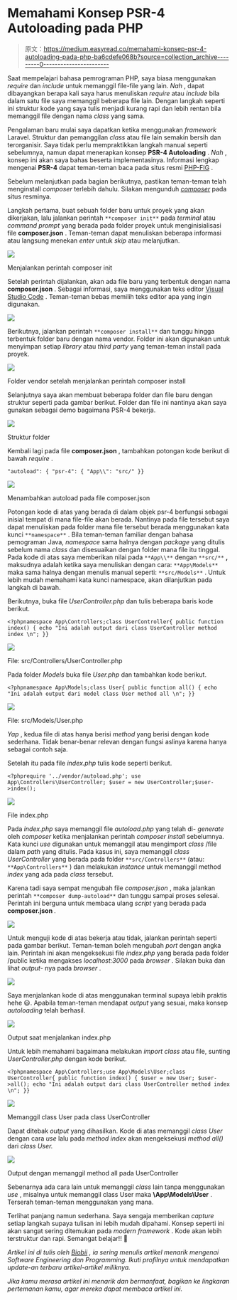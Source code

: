 # Memahami Konsep PSR-4 Autoloading pada PHP

> 原文：<https://medium.easyread.co/memahami-konsep-psr-4-autoloading-pada-php-ba6cdefe068b?source=collection_archive---------0----------------------->

Saat mempelajari bahasa pemrograman PHP, saya biasa menggunakan *require* dan *include* untuk memanggil file-file yang lain. *Nah* , dapat dibayangkan berapa kali saya harus menuliskan *require* atau *include* bila dalam satu file saya memanggil beberapa file lain. Dengan langkah seperti ini struktur kode yang saya tulis menjadi kurang rapi dan lebih rentan bila memanggil file dengan nama *class* yang sama.

Pengalaman baru mulai saya dapatkan ketika menggunakan *framework* Laravel. Struktur dan pemanggilan *class* atau file lain semakin bersih dan terorganisir. Saya tidak perlu mempraktikkan langkah manual seperti sebelumnya, namun dapat menerapkan konsep **PSR-4 Autoloading** . *Nah* , konsep ini akan saya bahas beserta implementasinya. Informasi lengkap mengenai **PSR-4** dapat teman-teman baca pada situs resmi [PHP-FIG](https://www.php-fig.org/psr/psr-4/) .

Sebelum melanjutkan pada bagian berikutnya, pastikan teman-teman telah menginstall *composer* terlebih dahulu. Silakan mengunduh [*composer*](https://getcomposer.org/download/) pada situs resminya.

Langkah pertama, buat sebuah folder baru untuk proyek yang akan dikerjakan, lalu jalankan perintah `**composer init**` pada *terminal* atau *command prompt* yang berada pada folder proyek untuk menginisialisasi file **composer.json** . Teman-teman dapat menuliskan beberapa informasi atau langsung menekan *enter* untuk *skip* atau melanjutkan.

![](img/223e4b839fb9bf6c113fb75507007e64.png)

Menjalankan perintah composer init

Setelah perintah dijalankan, akan ada file baru yang terbentuk dengan nama **composer.json** . Sebagai informasi, saya menggunakan teks editor [Visual Studio Code](https://code.visualstudio.com/) . Teman-teman bebas memilih teks editor apa yang ingin digunakan.

![](img/b50f2d30b6ddd10266c917d15375e9c9.png)

Berikutnya, jalankan perintah `**composer install**` dan tunggu hingga terbentuk folder baru dengan nama vendor. Folder ini akan digunakan untuk menyimpan setiap *library* atau *third party* yang teman-teman install pada proyek.

![](img/f62aea9f10099a99de2a431998badea4.png)

Folder vendor setelah menjalankan perintah composer install

Selanjutnya saya akan membuat beberapa folder dan file baru dengan struktur seperti pada gambar berikut. Folder dan file ini nantinya akan saya gunakan sebagai demo bagaimana PSR-4 bekerja.

![](img/5c2047d803de19fd6ef045c179737970.png)

Struktur folder

Kembali lagi pada file **composer.json** , tambahkan potongan kode berikut di bawah *require* .

```
"autoload": { "psr-4": { "App\\": "src/" }}
```

![](img/273d6a5c73f1df1e2eba60468f03bbf9.png)

Menambahkan autoload pada file composer.json

Potongan kode di atas yang berada di dalam objek psr-4 berfungsi sebagai inisial tempat di mana file-file akan berada. Nantinya pada file tersebut saya dapat menuliskan pada folder mana file tersebut berada menggunakan kata kunci `**namespace**` . Bila teman-teman familiar dengan bahasa pemograman Java, *namespace* sama halnya dengan *package* yang ditulis sebelum nama *class* dan disesuaikan dengan folder mana file itu tinggal. Pada kode di atas saya memberikan nilai pada `**App\\**` dengan `**src/**` **,** maksudnya adalah ketika saya menuliskan dengan cara: `**App\Models**` maka sama halnya dengan menulis manual seperti: `**src/Models**` . Untuk lebih mudah memahami kata kunci namespace, akan dilanjutkan pada langkah di bawah.

Berikutnya, buka file *UserController.php* dan tulis beberapa baris kode berikut.

```
<?phpnamespace App\Controllers;class UserController{ public function index() { echo "Ini adalah output dari class UserController method index \n"; }}
```

![](img/5b9b8d88d4825ab667a7ebff1ce59c48.png)

File: src/Controllers/UserController.php

Pada folder *Models* buka file *User.php* dan tambahkan kode berikut.

```
<?phpnamespace App\Models;class User{ public function all() { echo "Ini adalah output dari model class User method all \n"; }}
```

![](img/4f8a3e895832cb8a68acf3edb7e472a6.png)

File: src/Models/User.php

*Yap* , kedua file di atas hanya berisi *method* yang berisi dengan kode sederhana. Tidak benar-benar relevan dengan fungsi aslinya karena hanya sebagai contoh saja.

Setelah itu pada file *index.php* tulis kode seperti berikut.

```
<?phprequire '../vendor/autoload.php'; use App\Controllers\UserController; $user = new UserController;$user->index();
```

![](img/5dec3a44a022d48224299fd1311dd7a2.png)

File index.php

Pada *index.php* saya memanggil file *autoload.php* yang telah di- *generate* oleh *composer* ketika menjalankan perintah *composer install* sebelumnya. Kata kunci *use* digunakan untuk memanggil atau mengimport *class* /file dalam *path* yang ditulis. Pada kasus ini, saya memanggil *class UserController* yang berada pada folder `**src/Controllers**` (atau: `**App\Controllers**` ) dan melakukan *instance* untuk memanggil method *index* yang ada pada *class* tersebut.

Karena tadi saya sempat mengubah file *composer.json* , maka jalankan perintah `**composer dump-autoload**` dan tunggu sampai proses selesai. Perintah ini berguna untuk membaca ulang *script* yang berada pada **composer.json** *.*

![](img/4c36134b417eecaa19b98782e8273144.png)

Untuk menguji kode di atas bekerja atau tidak, jalankan perintah seperti pada gambar berikut. Teman-teman boleh mengubah *port* dengan angka lain. Perintah ini akan mengeksekusi file *index.php* yang berada pada folder /public ketika mengakses *localhost:3000* pada *browser* . Silakan buka dan lihat *output-* nya pada *browser* .

![](img/7e51330d99bda569e98940dc13894496.png)

Saya menjalankan kode di atas menggunakan terminal supaya lebih praktis hehe 😃. Apabila teman-teman mendapat *output* yang sesuai, maka konsep *autoloading* telah berhasil.

![](img/d7fe8587b6099de4f0401cc51007da50.png)

Output saat menjalankan index.php

Untuk lebih memahami bagaimana melakukan *import* *class* atau file, sunting *UserController.php* dengan kode berikut.

```
<?phpnamespace App\Controllers;use App\Models\User;class UserController{ public function index() { $user = new User; $user->all(); echo "Ini adalah output dari class UserController method index \n"; }}
```

![](img/207f5326bbf82b1a524a6470ec2ac6fa.png)

Memanggil class User pada class UserController

Dapat ditebak *output* yang dihasilkan. Kode di atas memanggil *class User* dengan cara *use* lalu pada *method* *index* akan mengeksekusi *method all()* dari *class* *User.*

![](img/125cdffd44ddd97692ba8c3e4cf08907.png)

Output dengan memanggil method all pada UserController

Sebenarnya ada cara lain untuk memanggil *class* lain tanpa menggunakan *use* , misalnya untuk memanggil class User maka **\App\Models\User** . Terserah teman-teman menggunakan yang mana.

Terlihat panjang namun sederhana. Saya sengaja memberikan *capture* setiap langkah supaya tulisan ini lebih mudah dipahami. Konsep seperti ini akan sangat sering ditemukan pada *modern framework* . Kode akan lebih terstruktur dan rapi. Semangat belajar!! 💪

*Artikel ini di tulis oleh* [*Biobii*](https://medium.com/u/37ae403df215?source=post_page-----ba6cdefe068b--------------------------------) *, ia sering menulis artikel menarik mengenai Software Engineering dan Programming. Ikuti profilnya untuk mendapatkan update-an terbaru artikel-artikel miliknya.*

*Jika kamu merasa artikel ini menarik dan bermanfaat, bagikan ke lingkaran pertemanan kamu, agar mereka dapat membaca artikel ini.*